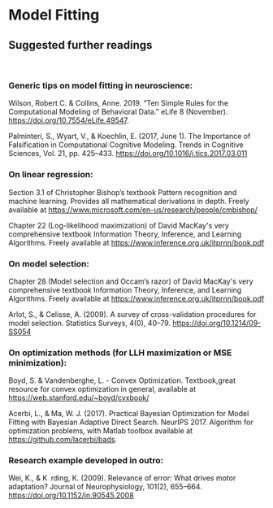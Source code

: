 # Model Fitting 
## Suggested further readings 

&nbsp;

### Generic tips on model fitting in neuroscience: 

Wilson, Robert C. & Collins, Anne. 2019. “Ten Simple Rules for the Computational Modeling of Behavioral Data.” eLife 8 (November). https://doi.org/10.7554/eLife.49547.

Palminteri, S., Wyart, V., & Koechlin, E. (2017, June 1). The Importance of Falsification in Computational Cognitive Modeling. Trends in Cognitive Sciences, Vol. 21, pp. 425–433. https://doi.org/10.1016/j.tics.2017.03.011 

### On linear regression: 

Section 3.1 of Christopher Bishop’s textbook Pattern recognition and machine learning. Provides all mathematical derivations in depth. Freely available at https://www.microsoft.com/en-us/research/people/cmbishop/ 

Chapter 22 (Log-likelihood maximization) of David MacKay's very comprehensive textbook Information Theory, Inference, and Learning Algorithms. Freely available at https://www.inference.org.uk/itprnn/book.pdf 

### On model selection: 

Chapter 28 (Model selection and Occam’s razor) of David MacKay's very comprehensive textbook Information Theory, Inference, and Learning Algorithms. Freely available at https://www.inference.org.uk/itprnn/book.pdf

Arlot, S., & Celisse, A. (2009). A survey of cross-validation procedures for model selection. Statistics Surveys, 4(0), 40–79. https://doi.org/10.1214/09-SS054 

### On optimization methods (for LLH maximization or MSE minimization): 

Boyd, S. & Vandenberghe, L. - Convex Optimization. Textbook,great resource for convex optimization in general, available at https://web.stanford.edu/~boyd/cvxbook/

Acerbi, L., & Ma, W. J. (2017). Practical Bayesian Optimization for Model Fitting with Bayesian Adaptive Direct Search. NeurIPS 2017. Algorithm for optimization problems, with Matlab toolbox available at https://github.com/lacerbi/bads. 

### Research example developed in outro:

Wei, K., & K rding, K. (2009). Relevance of error: What drives motor adaptation? Journal of Neurophysiology, 101(2), 655–664. https://doi.org/10.1152/jn.90545.2008


&nbsp;

